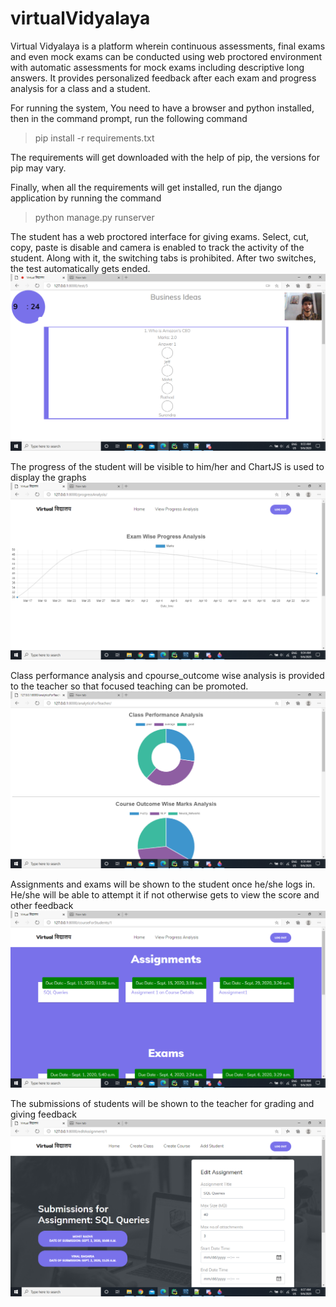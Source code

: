 # virtualVidyalaya
Virtual Vidyalaya is a platform wherein continuous assessments, final exams and even mock exams can be conducted using web proctored environment with automatic assessments for mock exams including descriptive long answers. It provides personalized feedback after each exam and progress analysis for a class and a student.

For running the system,
You need to have a browser and python installed, then in the command prompt, run the following command
>pip install -r requirements.txt

The requirements will get downloaded with the help of pip, the versions for pip may vary.

Finally, when all the requirements will get installed, run the django application by running the command 
>python manage.py runserver

The student has a web proctored interface for giving exams. Select, cut, copy, paste is disable and camera is enabled to track the activity of the student. Along with it, the switching tabs is prohibited. After two switches, the test automatically gets ended.
![Alt text](screenshots/e1.png?raw=true "Exam")



The progress of the student will be visible to him/her and ChartJS is used to display the graphs
![Alt text](screenshots/e2.png?raw=true "Progress")



Class performance analysis and cpourse_outcome wise analysis is provided to the teacher so that focused teaching can be promoted.
![Alt text](screenshots/e3.png?raw=true "Analysis")



Assignments and exams will be shown to the student once he/she logs in. He/she will be able to attempt it if not otherwise gets to view the score and other feedback
![Alt text](screenshots/e5.png?raw=true "Assignments")



The submissions of students will be shown to the teacher for grading and giving feedback
![Alt text](screenshots/e4.png?raw=true "Submissions")
